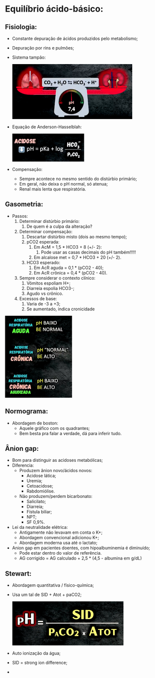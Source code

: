 # Equilíbrio ácido-básico:

## Fisiologia:

- Constante depuração de ácidos produzidos pelo metabolismo;
- Depuração por rins e pulmões;
- Sistema tampão:
    
    ![image.png](ANESTESIOLOGIA/IMGS/Equilíbrio-ácido-básico/image.png)
    
- Equação de Anderson-Hasselblah:
    
    ![image.png](ANESTESIOLOGIA/IMGS/Equilíbrio-ácido-básico/image%201.png)
    
- Compensação:
    - Sempre acontece no mesmo sentido do distúrbio primário;
    - Em geral, não deixa o pH normal, só atenua;
    - Renal mais lenta que respiratória.

## Gasometria:

- Passos:
    1. Determinar distúrbio primário:
        1. De quem é a culpa da alteração?
    2. Determinar compensação:
        1. Descartar distúrbio misto (dois ao mesmo tempo);
        2. pCO2 esperada:
            1. Em AcM = 1,5 * HCO3 + 8  (+/- 2):
                1. Pode usar as casas decimais do pH também!!!!!
            2. Em alcalose met = 0,7 * HCO3 + 20 (+/- 2).
        3. HCO3 esperado:
            1. Em AcR aguda = 0,1 * (pCO2 - 40);
            2. Em AcR crônica = 0,4 * (pCO2 - 40).
    3. Sempre considerar o contexto clínico:
        1. Vômitos espoliam H+;
        2. Diarreia espolia HCO3-;
        3. Agudo vs crônico.
    4. Excessos de base:
        1. Varia de -3 a +3;
        2. Se aumentado, indica cronicidade

![image.png](ANESTESIOLOGIA/IMGS/Equilíbrio-ácido-básico/image%202.png)

## Normograma:

- Abordagem de boston:
    - Aquele gráfico com os quadrantes;
    - Bem besta pra falar a verdade, dá para inferir tudo.

## Ânion gap:

- Bom para distinguir as acidoses metabólicas;
- Diferencia:
    - Produzem ânion novo/ácidos novos:
        - Acidose lática;
        - Uremia;
        - Cetoacidose;
        - Rabdomiólise.
    - Não produzem/perdem bicarbonato:
        - Salicilato;
        - Diarreia;
        - Fístula biliar;
        - NPT;
        - SF 0,9%.
- Lei da neutralidade elétrica:
    - Antigamente não levavam em conta o K+;
    - Abordagem convencional adicionou K+;
    - Abordagem moderna usa até o lactato;
- Anion gap em pacientes doentes, com hipoalbuminemia é diminuído;
    - Pode estar dentro do valor de referência.
    - AG corrigido = AG calculado + 2,5 * (4,5 - albumina em g/dL)

## Stewart:

- Abordagem quantitativa / físico-química;
- Usa um tal de SID + Atot + paCO2;
    
    ![image.png](ANESTESIOLOGIA/IMGS/Equilíbrio-ácido-básico/image%203.png)
    
- Auto ionização da água;
- SID = strong ion difference;
-

